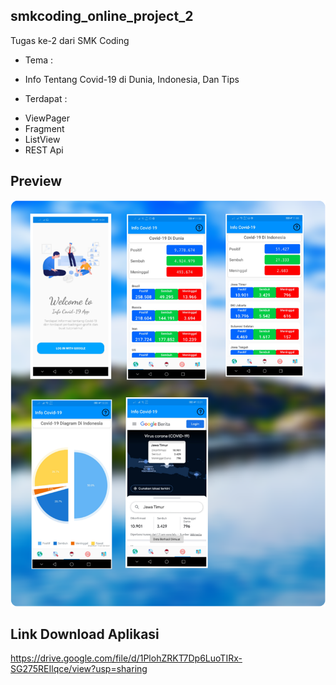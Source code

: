 ## smkcoding_online_project_2
Tugas ke-2 dari SMK Coding
- Tema : 
* Info Tentang Covid-19 di Dunia, Indonesia, Dan Tips
- Terdapat : 
* ViewPager
* Fragment
* ListView
* REST Api


## Preview
![Gambar Preview 1](https://github.com/ardhanfajarramadhan/smkcoding_online_project_2/blob/master/readme/readme.jpg)

## Link Download Aplikasi
https://drive.google.com/file/d/1PlohZRKT7Dp6LuoTIRx-SG275REIlqce/view?usp=sharing
